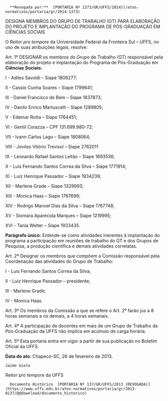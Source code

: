       **Revogada por:**  [PORTARIA Nº 1373/GR/UFFS/2014](/atos-normativos/portaria/gr/2014-1373) 

   DESIGNA MEMBROS DO GRUPO DE TRABALHO (GT) PARA ELABORAÇÃO DO PROJETO E IMPLANTAÇÃO DO PROGRAMA DE PÓS-GRADUAÇÃO EM CIÊNCIAS SOCIAIS  

O Reitor *pro tempore* da Universidade Federal da Fronteira Sul – UFFS, no uso de suas atribuições legais, resolve:

 Art. 1º DESIGNAR os membros do Grupo de Trabalho (GT) responsável pela elaboração do projeto e implantação do Programa de Pós-Graduação em **Ciências Sociais:**

 I - Adiles Savoldi – Siape 1808277;

 II - Cassio Cunha Soares – Siape 1799641;

 III - Daniel Francisco de Bem – Siape 1837873;

 IV - Danilo Enrico Martuscelli – Siape 1289805;

 V - Edemar Rotta – Siape 1764451;

 VI - Gentil Corazza – CPF 131.699.980-72;

 VII - Ivann Carlos Lago – Siape 1808064;

 VIII - Joviles Vitório Trevisol – Siape 2762011

 IX - Leonardo Rafael Santos Leitão – Siape 1693536;

 X - Luis Fernando Santos Correa da Silva – Siape 1771914;

 XI - Luiz Henrique Passador – Siape 1934239;

 XII - Marlene Grade – Siape 1329993;

 XIII - Monica Haas – Siape 1767699;

 XIV - Rodrigo Manoel Dias da Silva – Siape 1767748;

 XV - Siomara Aparecida Marques – Siape 1219995;

 XVI - Tania Welter – Siape 1933435.

 **Parágrafo único:** Entende-se como atividades inerentes à implantação do programa a participação em reuniões de trabalho do GT e dos Grupos de Pesquisa, a produção científica e demais atividades correlatas.

 Art. 2º Designar os membros que compõem a Comissão responsável pela Coordenação das atividades do Grupo de Trabalho:

 I - Luis Fernando Santos Correa da Silva;

 II - Luiz Henrique Passador – presidente;

 III - Marlene Grade;

 IV - Monica Haas.

 Art. 3º Os membros da Comissão a que se refere o Art. 2º farão jus a 8 horas semanais e os demais, a 4 horas semanais.

 Art. 4º A participação de docentes em mais de um Grupo de Trabalho da Pós-Graduação da UFFS não implica em acúmulo de carga horária.

 Art. 5º Esta portaria entra em vigor a partir de sua publicação no Boletim Oficial da UFFS.

   **Data do ato:** Chapecó-SC, 26 de fevereiro de 2013.   
 

    Jaime Giolo   
 Reitor pro tempore da UFFS 

      Documento Histórico  [PORTARIA Nº 137/GR/UFFS/2013 (REVOGADA)](https://www.uffs.edu.br/atos-normativos/portaria/gr/2013-0137/@@download/documento_historico)     
      